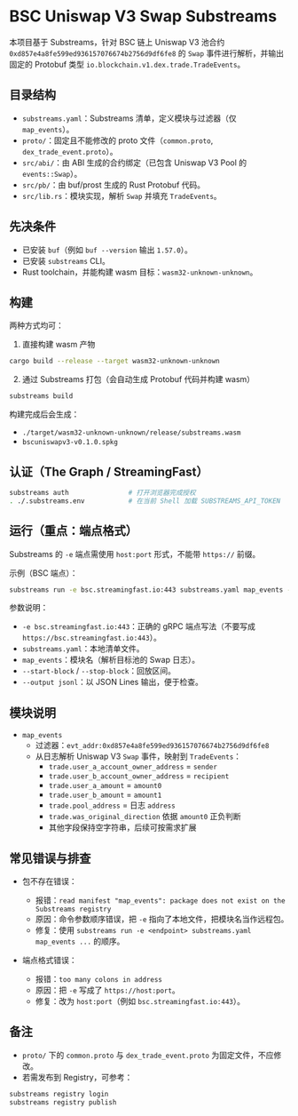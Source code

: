 # BSC Uniswap V3 Swap Substreams

本项目基于 Substreams，针对 BSC 链上 Uniswap V3 池合约 `0xd857e4a8fe599ed936157076674b2756d9df6fe8` 的 `Swap` 事件进行解析，并输出固定的 Protobuf 类型 `io.blockchain.v1.dex.trade.TradeEvents`。

## 目录结构
- `substreams.yaml`：Substreams 清单，定义模块与过滤器（仅 `map_events`）。
- `proto/`：固定且不能修改的 proto 文件（`common.proto`, `dex_trade_event.proto`）。
- `src/abi/`：由 ABI 生成的合约绑定（已包含 Uniswap V3 Pool 的 `events::Swap`）。
- `src/pb/`：由 buf/prost 生成的 Rust Protobuf 代码。
- `src/lib.rs`：模块实现，解析 `Swap` 并填充 `TradeEvents`。

## 先决条件
- 已安装 `buf`（例如 `buf --version` 输出 `1.57.0`）。
- 已安装 `substreams` CLI。
- Rust toolchain，并能构建 wasm 目标：`wasm32-unknown-unknown`。

## 构建
两种方式均可：

1) 直接构建 wasm 产物
```bash
cargo build --release --target wasm32-unknown-unknown
```

2) 通过 Substreams 打包（会自动生成 Protobuf 代码并构建 wasm）
```bash
substreams build
```
构建完成后会生成：
- `./target/wasm32-unknown-unknown/release/substreams.wasm`
- `bscuniswapv3-v0.1.0.spkg`

## 认证（The Graph / StreamingFast）
```bash
substreams auth               # 打开浏览器完成授权
. ./.substreams.env           # 在当前 Shell 加载 SUBSTREAMS_API_TOKEN
```

## 运行（重点：端点格式）
Substreams 的 `-e` 端点需使用 `host:port` 形式，不能带 `https://` 前缀。

示例（BSC 端点）：
```bash
substreams run -e bsc.streamingfast.io:443 substreams.yaml map_events --start-block 61341628 -t +10 --output jsonl
```

参数说明：
- `-e bsc.streamingfast.io:443`：正确的 gRPC 端点写法（不要写成 `https://bsc.streamingfast.io:443`）。
- `substreams.yaml`：本地清单文件。
- `map_events`：模块名（解析目标池的 Swap 日志）。
- `--start-block` / `--stop-block`：回放区间。
- `--output jsonl`：以 JSON Lines 输出，便于检查。

## 模块说明
- `map_events`
  - 过滤器：`evt_addr:0xd857e4a8fe599ed936157076674b2756d9df6fe8`
  - 从日志解析 Uniswap V3 `Swap` 事件，映射到 `TradeEvents`：
    - `trade.user_a_account_owner_address` = `sender`
    - `trade.user_b_account_owner_address` = `recipient`
    - `trade.user_a_amount` = `amount0`
    - `trade.user_b_amount` = `amount1`
    - `trade.pool_address` = 日志 `address`
    - `trade.was_original_direction` 依据 `amount0` 正负判断
    - 其他字段保持空字符串，后续可按需求扩展

## 常见错误与排查
- 包不存在错误：
  - 报错：`read manifest "map_events": package does not exist on the Substreams registry`
  - 原因：命令参数顺序错误，把 `-e` 指向了本地文件，把模块名当作远程包。
  - 修复：使用 `substreams run -e <endpoint> substreams.yaml map_events ...` 的顺序。

- 端点格式错误：
  - 报错：`too many colons in address`
  - 原因：把 `-e` 写成了 `https://host:port`。
  - 修复：改为 `host:port`（例如 `bsc.streamingfast.io:443`）。

## 备注
- `proto/` 下的 `common.proto` 与 `dex_trade_event.proto` 为固定文件，不应修改。
- 若需发布到 Registry，可参考：
```bash
substreams registry login
substreams registry publish
